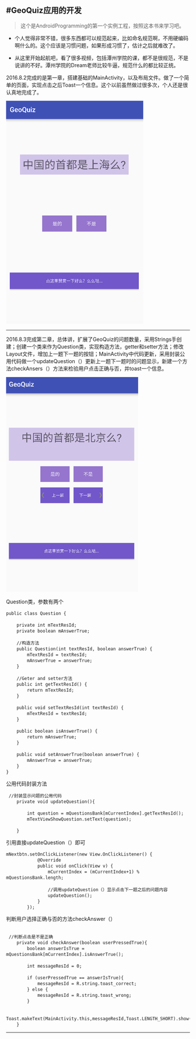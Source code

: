 #GeoQuiz应用的开发
---
>这个是AndroidProgramming的第一个实例工程，按照这本书来学习吧。

- 个人觉得非常不错，很多东西都可以规范起来，比如命名规范啊，不用硬编码啊什么的。这个应该是习惯问题，如果形成习惯了，估计之后就难改了。

- 从这里开始起航吧，看了很多视频，包括潭州学院的课，都不是很规范，不是说讲的不好。潭州学院的Dream老师比较牛逼，规范什么的都比较正统。

2016.8.2完成的是第一章，搭建基础的MainActivity，以及布局文件。做了一个简单的页面，实现点击之后Toast一个信息。这个以前虽然做过很多次，个人还是很认真地完成了。

![第一章完成的界面图](https://github.com/nbpzjy/zjyGeoQuiz/blob/master/Image-folder/screenshot_first_chapter.png)

----

2016.8.3完成第二章，总体讲，扩展了GeoQuiz的问题数量，采用Strings手创建；创建一个类来作为Question类，实现构造方法，getter和setter方法；修改Layout文件，增加上一题下一题的按钮；MainActivity中代码更新，采用封装公用代码做一个updateQuestion（）更新上一题下一题时的问题显示，新建一个方法checkAnsers（）方法来检验用户点击正确与否，并toast一个信息。

![第二章完成的界面图](https://github.com/nbpzjy/zjyGeoQuiz/blob/master/Image-folder/screenshot_second_chapter_1.png)

Question类，参数有两个

```
public class Question {

    private int mTextResId;
    private boolean mAnswerTrue;

    //构造方法
    public Question(int textResId, boolean answerTrue) {
        mTextResId = textResId;
        mAnswerTrue = answerTrue;
    }

    //Geter and setter方法
    public int getTextResId() {
        return mTextResId;
    }

    public void setTextResId(int textResId) {
        mTextResId = textResId;
    }

    public boolean isAnswerTrue() {
        return mAnswerTrue;
    }

    public void setAnswerTrue(boolean answerTrue) {
        mAnswerTrue = answerTrue;
    }
}

```

公用代码封装方法

```
 //封装显示问题的公用代码
    private void updateQuestion(){

        int question = mQuestionsBank[mCurrentIndex].getTextResId();
        mTextViewShowQuestion.setText(question);

    }

```

引用直接updateQuestion（）即可

```
mNextbtn.setOnClickListener(new View.OnClickListener() {
            @Override
            public void onClick(View v) {
                mCurrentIndex = (mCurrentIndex+1) % mQuestionsBank.length;

                //调用updateQuestion（）显示点击下一题之后的问题内容
                updateQuestion();
            }
        });

```

判断用户选择正确与否的方法checkAnswer（）

```

 //判断点击是不是正确
    private void checkAnswer(boolean userPressedTrue){
        boolean answerIsTrue = mQuestionsBank[mCurrentIndex].isAnswerTrue();

        int messageResId = 0;

        if (userPressedTrue == answerIsTrue){
            messageResId = R.string.toast_correct;
        } else {
            messageResId = R.string.toast_wrong;
        }

        Toast.makeText(MainActivity.this,messageResId,Toast.LENGTH_SHORT).show();
    }

```

-----
